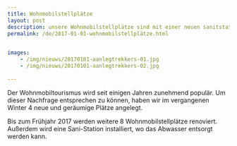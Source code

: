 ```yaml
---
title: Wohnmobilstellplätze 
layout: post
description: unsere Wohnmobilstellplätze sind mit einer neuen sanitstation ausgestattet
permalink: /de/2017-01-01-wohnmobilstellplätze.html

    
images: 
    - /img/nieuws/20170101-aanlegtrekkers-01.jpg
    - /img/nieuws/20170101-aanlegtrekkers-02.jpg
    
---
```


Der Wohnmobiltourismus wird seit einigen Jahren zunehmend populär. Um dieser Nachfrage entsprechen zu können, haben wir im vergangenen Winter 4 neue und geräumige Plätze angelegt.

Bis zum Frühjahr 2017 werden weitere 8 Wohnmobilstellplätze renoviert. Außerdem wird eine Sani-Station installiert, wo das Abwasser entsorgt werden kann.



